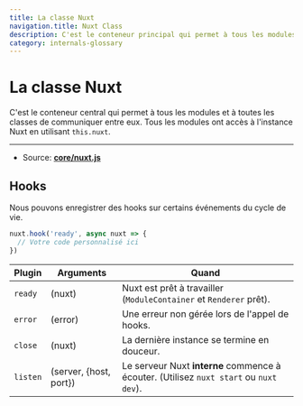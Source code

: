 ```yaml
---
title: La classe Nuxt
navigation.title: Nuxt Class
description: C'est le conteneur principal qui permet à tous les modules et classes de communiquer entre eux. Tous les modules ont accès à l'instance Nuxt en utilisant this.nuxt.
category: internals-glossary
---
```


# La classe Nuxt

C'est le conteneur central qui permet à tous les modules et à toutes les classes de communiquer entre eux. Tous les modules ont accès à l'instance Nuxt en utilisant `this.nuxt`.

---

- Source: **[core/nuxt.js](https://github.com/nuxt/nuxt/blob/2.x-dev/packages/core/src/nuxt.js)**

## Hooks

Nous pouvons enregistrer des hooks sur certains événements du cycle de vie.

```js
nuxt.hook('ready', async nuxt => {
  // Votre code personnalisé ici
})
```

| Plugin   | Arguments              | Quand                                                                                  |
| -------- | ---------------------- | -------------------------------------------------------------------------------------- |
| `ready`  | (nuxt)                 | Nuxt est prêt à travailler (`ModuleContainer` et `Renderer` prêt).                     |
| `error`  | (error)                | Une erreur non gérée lors de l'appel de hooks.                                         |
| `close`  | (nuxt)                 | La dernière instance se termine en douceur.                                            |
| `listen` | (server, {host, port}) | Le serveur Nuxt **interne** commence à écouter. (Utilisez `nuxt start` ou `nuxt dev`). |
